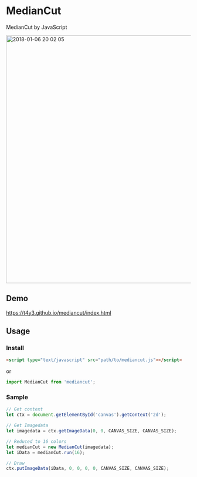 # MedianCut
MedianCut by JavaScript

<img width="674" alt="2018-01-06 20 02 05" src="https://user-images.githubusercontent.com/9010553/34639876-b1292c00-f32b-11e7-8f07-5654b9889a93.png">

## Demo
https://t4y3.github.io/mediancut/index.html

## Usage

### Install

```html
<script type="text/javascript" src="path/to/mediancut.js"></script>
```

or

```js
import MedianCut from 'mediancut';
```

### Sample


```js
// Get context
let ctx = document.getElementById('canvas').getContext('2d');

// Get Imagedata
let imagedata = ctx.getImageData(0, 0, CANVAS_SIZE, CANVAS_SIZE);

// Reduced to 16 colors
let medianCut = new MedianCut(imagedata);
let iData = medianCut.run(16);

// Draw
ctx.putImageData(iData, 0, 0, 0, 0, CANVAS_SIZE, CANVAS_SIZE);
```

